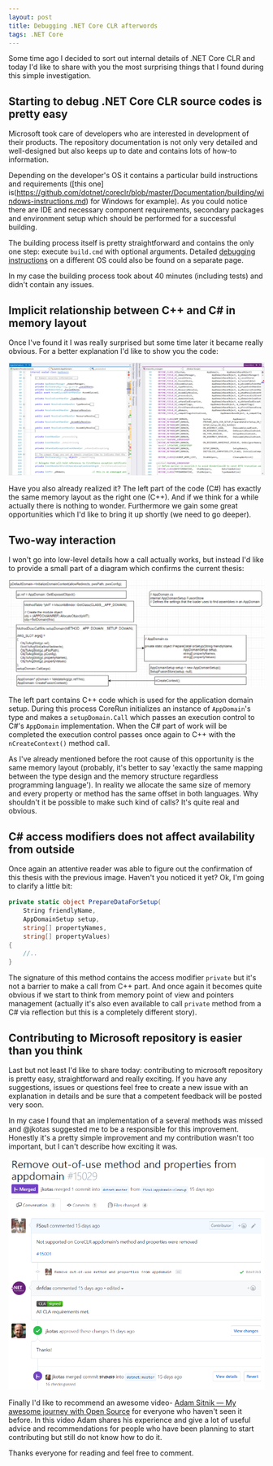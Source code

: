 ```yaml
---
layout: post
title: Debugging .NET Core CLR afterwords 
tags: .NET Core
---
```


Some time ago I decided to sort out internal details of .NET Core CLR and today I'd like to share with you the most surprising things that I found during this simple investigation.

## Starting to debug .NET Core CLR source codes is pretty easy

Microsoft took care of developers who are interested in development of their products. The repository documentation is not only very detailed and well-designed but also keeps up to date and contains lots of how-to information. 

Depending on the developer's OS it contains a particular build instructions and requirements ([this one] is(https://github.com/dotnet/coreclr/blob/master/Documentation/building/windows-instructions.md) for Windows for example). As you could notice there are IDE and necessary component requirements, secondary packages and environment setup which should be performed for a successful building. 

The building process itself is pretty straightforward and contains the only one step: execute `build.cmd` with optional arguments. Detailed [debugging instructions](https://github.com/dotnet/coreclr/blob/master/Documentation/building/debugging-instructions.md) on a different OS could also be found on a separate page.

In my case the building process took about 40 minutes (including tests) and didn't contain any issues.

## Implicit relationship between C++ and C# in memory layout

Once I've found it I was really surprised but some time later it became really obvious. For a better explanation I'd like to show you the code:

![csharp_cpp_memory_relationship](/images/post/csharp_cpp_memory_relationship.png)

Have you also already realized it? The left part of the code (C#) has exactly the same memory layout as the right one (C++). And if we think for a while actually there is nothing to wonder. Furthermore we gain some great opportunities which I'd like to bring it up shortly (we need to go deeper).

## Two-way interaction

I won't go into low-level details how a call actually works, but instead I'd like to provide a small part of a diagram which confirms the current thesis:

![csharp_cpp_two_way](/images/post/csharp_cpp_twoway.png)

The left part contains C++ code which is used for the application domain setup. During this process CoreRun initializes an instance of `AppDomain`'s type and makes a `setupDomain.Call` which passes an execution control to C#'s `AppDomain` implementation. When the C# part of work will be completed the execution control passes once again to C++ with the `nCreateContext()` method call. 

As I've already mentioned before the root cause of this opportunity is the same memory layout (probably, it's better to say 'exactly the same mapping between the type design and the memory structure regardless programming language'). In reality we allocate the same size of memory and every property or method has the same offset in both languages. Why shouldn't it be possible to make such kind of calls? It's quite real and obvious.

## C# access modifiers does not affect availability from outside

Once again an attentive reader was able to figure out the confirmation of this thesis with the previous image. Haven't you noticed it yet? Ok, I'm going to clarify a little bit:

```csharp
private static object PrepareDataForSetup(
    String friendlyName,
    AppDomainSetup setup,                                                
    string[] propertyNames,                                                
    string[] propertyValues) 
{
    //..
}
```

The signature of this method contains the access modifier `private` but it's not a barrier to make a call from C++ part. And once again it becomes quite obvious if we start to think from memory point of view and pointers management (actually it's also even available to call `private` method from a C# via reflection but this is a completely different story).

## Contributing to Microsoft repository is easier than you think

Last but not least I'd like to share today: contributing to microsoft repository is pretty easy, straightforward and really exciting. If you have any suggestions, issues or questions feel free to create a new issue with an explanation in details and be sure that a competent feedback will be posted very soon. 

In my case I found that an implementation of a several methods was missed and @jkotas suggested me to be a responsible for this improvement. Honestly it's a pretty simple improvement and my contribution wasn't too important, but I can't describe how exciting it was.

![coreclr_oss](/images/post/coreclr_oss.png)

Finally I'd like to recommend an awesome video- [Adam Sitnik — My awesome journey with Open Source](https://www.youtube.com/watch?v=2HSPKyAyuik) for everyone who haven't seen it before. In this video Adam shares his experience and give a lot of useful advice and recommendations for people who have been planning to start contributing but still do not know how to do it.

Thanks everyone for reading and feel free to comment.